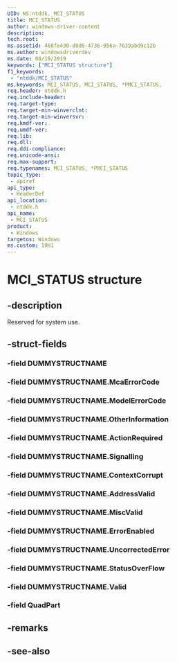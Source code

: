 ```yaml
---
UID: NS:ntddk._MCI_STATUS
title: MCI_STATUS
author: windows-driver-content
description: 
tech.root:
ms.assetid: 468fe430-d8d6-4736-956a-7639abd9c12b
ms.author: windowsdriverdev
ms.date: 08/19/2019
keywords: ["MCI_STATUS structure"]
f1_keywords:
 - "ntddk/MCI_STATUS"
ms.keywords: MCI_STATUS, MCI_STATUS, *PMCI_STATUS, 
req.header: ntddk.h
req.include-header:
req.target-type:
req.target-min-winverclnt:
req.target-min-winversvr:
req.kmdf-ver:
req.umdf-ver:
req.lib:
req.dll:
req.ddi-compliance:
req.unicode-ansi:
req.max-support:
req.typenames: MCI_STATUS, *PMCI_STATUS
topic_type: 
 - apiref
api_type: 
 - HeaderDef
api_location: 
 - ntddk.h
api_name: 
 - MCI_STATUS
product: 
 - Windows
targetos: Windows
ms.custom: 19H1
---
```


# MCI_STATUS structure

## -description

Reserved for system use.

## -struct-fields

### -field DUMMYSTRUCTNAME
 
### -field DUMMYSTRUCTNAME.McaErrorCode
 
### -field DUMMYSTRUCTNAME.ModelErrorCode
 
### -field DUMMYSTRUCTNAME.OtherInformation
 
### -field DUMMYSTRUCTNAME.ActionRequired
 
### -field DUMMYSTRUCTNAME.Signalling
 
### -field DUMMYSTRUCTNAME.ContextCorrupt
 
### -field DUMMYSTRUCTNAME.AddressValid
 
### -field DUMMYSTRUCTNAME.MiscValid
 
### -field DUMMYSTRUCTNAME.ErrorEnabled
 
### -field DUMMYSTRUCTNAME.UncorrectedError
 
### -field DUMMYSTRUCTNAME.StatusOverFlow
 
### -field DUMMYSTRUCTNAME.Valid
 
### -field QuadPart
 

## -remarks

## -see-also
